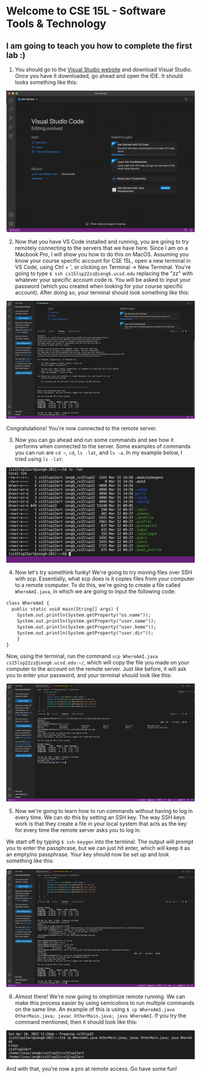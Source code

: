# Welcome to CSE 15L - Software Tools & Technology

## I am going to teach you how to complete the first lab :)

1. You should go to the [Visual Studio website](https://visualstudio.microsoft.com/downloads/) and download Visual Studio. Once you have it downloaded, go ahead and open the IDE. It should looks something like this:

![Image](lab1image1.png)

2. Now that you have VS Code installed and running, you are going to try remotely connecting to the servers that we have here. Since I am on a Macbook Pro, I will show you how to do this on MacOS. Assuming you know your course specific account for CSE 15L, open a new terminal in VS Code, using Ctrl + ', or clicking on Terminal -> New Terminal. You're going to type `$ ssh cs15lsp22zz@ieng6.ucsd.edu` replacing the "zz" with whatever your specific account code is. You will be asked to input your password (which you created when looking for your course specific account). After doing so, your terminal should look something like this:

![Image](https://github.com/adityaiyerr/cse15l-lab-reports/blob/main/lab1image2)

Congratulations! You're now connected to the remote server.

3. Now you can go ahead and run some commands and see how it performs when connected to the server. Some examples of commands you can run are `cd ~`, `cd`, `ls -lat`, and `ls -a`. In my example below, I tried using `ls -lat`:

![Image](https://github.com/adityaiyerr/cse15l-lab-reports/blob/main/lab1image3)

4. Now let's try somethink funky! We're going to try moving files over SSH with scp. Essentially, what scp does is it copies files from your computer to a remote computer. To do this, we're going to create a file called `WhereAmI.java`, in which we are going to input the following code:

```
class WhereAmI {
  public static void main(String[] args) {
    System.out.println(System.getProperty("os.name"));
    System.out.println(System.getProperty("user.name"));
    System.out.println(System.getProperty("user.home"));
    System.out.println(System.getProperty("user.dir"));
    }
}
```

Now, using the terminal, run the command `scp WhereAmI.java cs15lsp22zz@ieng6.ucsd.edu:~/`, which will copy the file you made on your computer to the account on the remote server. Just like before, it will ask you to enter your password, and your terminal should look like this:

![Image](https://github.com/adityaiyerr/cse15l-lab-reports/blob/main/lab1image4)

5. Now we're going to learn how to run commands without having to log in every time. We can do this by setting an SSH key. The way SSH keys work is that they create a file in your local system that acts as the key for every time the remote server asks you to log in.

We start off by typing `$ ssh-keygen` into the terminal. The output will prompt you to enter the passphrase, but we can just hit enter, which will keep it as an empty/no passphrase. Your key should now be set up and look something like this:

![Image](https://github.com/adityaiyerr/cse15l-lab-reports/blob/main/lab1image5)

6. Almost there! We're now going to omptimize remote running. We can make this process easier by using semicolons to run multiple commands on the same line. An example of this is using `$ cp WhereAmI.java OtherMain.java; javac OtherMain.java; java WhereAmI`. If you try the command mentioned, then it should look like this:

![Image](https://github.com/adityaiyerr/cse15l-lab-reports/blob/main/lab1image6)

And with that, you're now a pro at remote access. Go have some fun!
